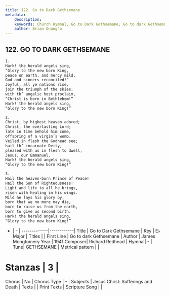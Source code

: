 ```yaml
---
title: 122. Go to Dark Gethsemane
metadata:
    description: 
    keywords: Church Hymnal, Go to Dark Gethsemane, Go to dark Gethsemane, 
    author: Brian Onang'o
---
```



## 122. GO TO DARK GETHSEMANE

```txt
1.
Hark! the herald angels sing,
“Glory to the new born King,
peace on earth, and mercy mild,
God and sinners reconciled!”
Joyful, all ye nations rise,
join the triumph of the skies;
with th’ angelic host proclaim,
“Christ is born in Bethlehem!”
Hark! the herald angels sing,
“Glory to the new born King!”

2.
Christ, by highest heaven adored;
Christ, the everlasting Lord;
late in time behold him come,
offspring of a virgin’s womb.
Veiled in flesh the Godhead see;
hail th’ incarnate Deity,
pleased with us in flesh to dwell,
Jesus, our Emmanuel.
Hark! the herald angels sing,
“Glory to the new born King!”

3.
Hail the heaven-born Prince of Peace!
Hail the Sun of Righteousness!
Light and life to all he brings,
risen with healing in his wings.
Mild he lays his glory by,
born that we no more may die,
born to raise us from the earth,
born to give us second birth.
Hark! the herald angels sing,
“Glory to the new born King!”
```

- |   -  |
-------------|------------|
Title | Go to Dark Gethsemane |
Key | E♭ Major |
Titles |  |
First Line | Go to dark Gethsemane |
Author | James Mongtomery
Year | 1941
Composer| Richard Redhead |
Hymnal|  - |
Tune| GETHSEMANE |
Metrical pattern | |
# Stanzas | 3 |
Chorus | No |
Chorus Type | - |
Subjects | Jesus Christ: Sufferings and Death |
Texts |  |
Print Texts | 
Scripture Song |  |
  
